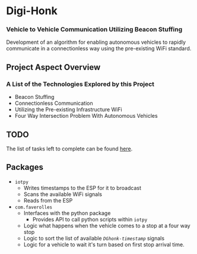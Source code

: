 # Digi-Honk
### Vehicle to Vehicle Communication Utilizing Beacon Stuffing
Development of an algorithm for enabling autonomous vehicles to rapidly communicate 
in a connectionless way using the pre-existing WiFi standard.

## Project Aspect Overview
### A List of the Technologies Explored by this Project
* Beacon Stuffing
* Connectionless Communication
* Utilizing the Pre-existing Infrastructure WiFi
* Four Way Intersection Problem With Autonomous Vehicles

## TODO
The list of tasks left to complete can be found [here](TODO.md).

## Packages
* `iotpy`
    * Writes timestamps to the ESP for it to broadcast
    * Scans the available WiFi signals
    * Reads from the ESP
* `com.faverolles`
    * Interfaces with the python package
        * Provides API to call python scripts within `iotpy`
    * Logic what happens when the vehicle comes to a stop at a four way stop
    * Logic to sort the list of available _`DGhonk-timestamp`_ signals
    * Logic for a vehicle to wait it's turn based on first stop arrival time.